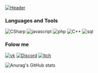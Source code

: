[![Header](https://i.ibb.co/wYrCgR5/ohmy-2.gif)](https://vk.com/sam_tema_one)

### Languages and Tools
![CSharp](https://img.shields.io/badge/CSharp-181818?style=for-the-badge&logo=c#)
![javascript](https://img.shields.io/badge/javascript-181818?style=for-the-badge&logo=javascript)
![php](https://img.shields.io/badge/php-181818?style=for-the-badge&logo=php)
![C++](https://img.shields.io/badge/C++-181818?style=for-the-badge&logo=c)
![sql](https://img.shields.io/badge/sql-181818?style=for-the-badge&logo=mysql)

### Folow me
[![vk](https://img.shields.io/badge/vk-181818?style=for-the-badge&logo=vk)](https://vk.com/sam_tema_one)
[![Discord](https://img.shields.io/badge/discord-181818?style=for-the-badge&logo=discord)](https://discordapp.com/users/323393725927653378/)
[![Itch](https://img.shields.io/badge/Itch-181818?style=for-the-badge&logo=itch.io)](https://kiefe.itch.io/)

![Anurag's GitHub stats](https://github-readme-stats.vercel.app/api?username=ArtemSamarskiy&show_icons=true)

